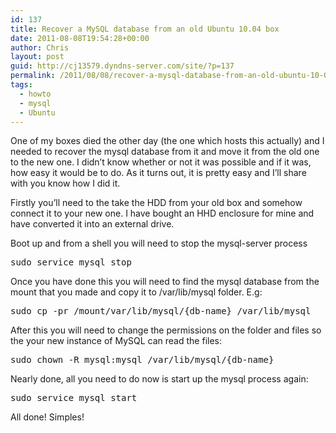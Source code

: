 ```yaml
---
id: 137
title: Recover a MySQL database from an old Ubuntu 10.04 box
date: 2011-08-08T19:54:28+00:00
author: Chris
layout: post
guid: http://cj13579.dyndns-server.com/site/?p=137
permalink: /2011/08/08/recover-a-mysql-database-from-an-old-ubuntu-10-04-box/
tags:
  - howto
  - mysql
  - Ubuntu
---
```

One of my boxes died the other day (the one which hosts this actually) and I needed to recover the mysql database from it and move it from the old one to the new one. I didn&#8217;t know whether or not it was possible and if it was, how easy it would be to do. As it turns out, it is pretty easy and I&#8217;ll share with you know how I did it.<!--more-->

Firstly you&#8217;ll need to the take the HDD from your old box and somehow connect it to your new one. I have bought an HHD enclosure for mine and have converted it into an external drive.

Boot up and from a shell you will need to stop the mysql-server process

<pre>sudo service mysql stop</pre>

Once you have done this you will need to find the mysql database from the mount that you made and copy it to /var/lib/mysql folder. E.g:

<pre>sudo cp -pr /mount/var/lib/mysql/{db-name} /var/lib/mysql</pre>

After this you will need to change the permissions on the folder and files so the your new instance of MySQL can read the files:

<pre>sudo chown -R mysql:mysql /var/lib/mysql/{db-name}</pre>

Nearly done, all you need to do now is start up the mysql process again:

<pre>sudo service mysql start</pre>

All done! Simples!